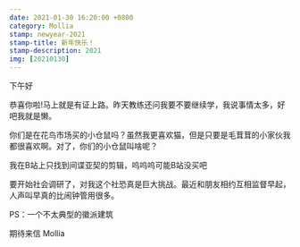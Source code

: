 ```yaml
---
date: 2021-01-30 16:20:00 +0800
category: Mollia
stamp: newyear-2021
stamp-title: 新年快乐！
stamp-description: 2021
img: [20210130]
---
```


下午好

恭喜你啦!马上就是有证上路。昨天教练还问我要不要继续学，我说事情太多，好吧我就是懒。

你们是在花鸟市场买的小仓鼠吗？虽然我更喜欢猫，但是只要是毛茸茸的小家伙我都很喜欢啊。对了，你们的小仓鼠叫啥呢？

我在B站上只找到间谍亚契的剪辑，呜呜呜可能B站没买吧

要开始社会调研了，对我这个社恐真是巨大挑战。最近和朋友相约互相监督早起，人声叫早真的比闹钟管用很多。

PS：一个不太典型的徽派建筑

期待来信
Mollia